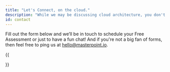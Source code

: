 ```yaml
---
title: "Let's Connect, on the cloud."
description: "While we may be discussing cloud architecture, you don't need to look up at the sky to speak with us." 
id: contact
---
```


Fill out the form below and we’ll be in touch to schedule your Free Assessment or just to have a fun chat! And if you're not a big fan of forms, then feel free to ping us at <a href="mailto:hello@masterpoint.io">hello@masterpoint.io</a>.

{{<form>}}
